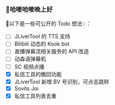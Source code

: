 ### 👋哈喽哈喽晚上好

🎉以下是一些可公开的 Todo 想法💡：

- [ ] JLiverTool 的 TTS 支持
- [ ] Bilibili 动态的 Kook bot
- [ ] 直播弹幕流相关服务的 API 改造
- [ ] 动森语弹幕机
- [ ] SC 视频点播
- [x] 私信工具的撤回功能
- [x] JLiverTool 新增 BV 号识别，可点击跳转
- [x] Sovits Joi
- [x] 私信工具列表去重
